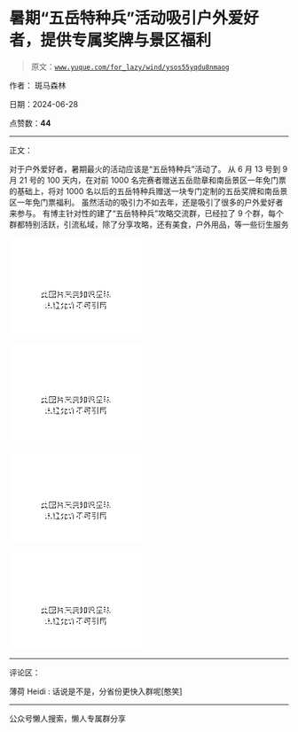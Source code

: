# 暑期“五岳特种兵”活动吸引户外爱好者，提供专属奖牌与景区福利

> 原文：[`www.yuque.com/for_lazy/wind/ysos55yqdu8nmaog`](https://www.yuque.com/for_lazy/wind/ysos55yqdu8nmaog)

作者： 斑马森林

日期：2024-06-28

点赞数：**44**

* * *

正文：

对于户外爱好者，暑期最火的活动应该是“五岳特种兵”活动了。
从 6 月 13 号到 9 月 21 号的 100 天内，在对前 1000 名完赛者赠送五岳勋章和南岳景区一年免门票的基础上，将对 1000 名以后的五岳特种兵赠送一块专门定制的五岳奖牌和南岳景区一年免门票福利。
虽然活动的吸引力不如去年，还是吸引了很多的户外爱好者来参与。
有博主针对性的建了“五岳特种兵”攻略交流群，已经拉了 9 个群，每个群都特别活跃，引流私域，除了分享攻略，还有美食，户外用品，等一些衍生服务

![](img/4a8d69e5d4ce6cc68126617059688c7f.png "None")

![](img/3303270ebeb80e8a3c210656b0e1f8c4.png "None")

![](img/380bafdbe81bd0034c0b748a52f1344e.png "None")

![](img/5d6ca9b461431111e432f09b5917b58e.png "None")

* * *

评论区：

薄荷 Heidi : 话说是不是，分省份更快入群呢[憨笑]

* * *

公众号懒人搜索，懒人专属群分享